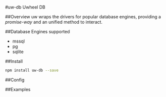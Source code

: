 #uw-db
Uwheel DB

##Overview
uw wraps the drivers for popular database engines, providing a *promise-way* and an unified method to interact.

##Database Engines supported
* mssql
* pg
* sqlite

##Install
```bash
npm install uw-db --save
```

##Config

##Examples
